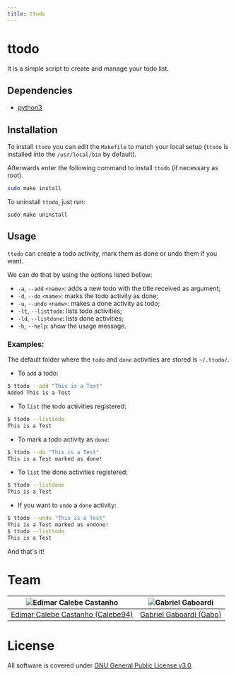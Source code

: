 ```yaml
---
title: ttodo
---
```

# ttodo

It is a simple script to create and manage your todo list.

## Dependencies

* [python3](https://www.python.org/)

## Installation

To install `ttodo` you can edit the `Makefile` to match your local setup (`ttodo` is installed into the `/usr/local/bin` by default).

Afterwards enter the following command to install `ttodo` (if necessary as root).

```bash
sudo make install
```

To uninstall `ttodo`, just run:

```
sudo make uninstall
```

## Usage

`ttodo` can create a todo activity, mark them as done or undo them if you want.

We can do that by using the options listed bellow:

* `-a`, `--add` `<name>`: adds a new todo with the title received as argument;
* `-d`, `--do` `<name>`:  marks the todo activity as done;
* `-u`, `--undo` `<namw>`:  makes a done activity as todo;
* `-lt`, `--listtodo`: lists todo activities;
* `-ld`, `--listdone`: lists done activities;
* `-h`, `--help`: show the usage message.

### Examples:

The default folder where the `todo` and `done` activities are stored is `~/.ttodo/`.

* To `add` a todo:

```bash
$ ttodo --add "This is a Test"
Added This is a Test
```

* To `list` the todo activities registered:

```bash
$ ttodo --listtodo
This is a Test
```

* To mark a todo activity as `done`:

```bash
$ ttodo --do "This is a Test"
This is a Test marked as done!
```

* To `list` the done activities registered:

```bash
$ ttodo --listdone
This is a Test
```

* If you want to `undo` a `done` activity:

```bash
$ ttodo --undo "This is a Test"
This is a Test marked as undone!
$ ttodo --listtodo
This is a Test
```

And that's it!

# Team

| <img src="https://github.com/Calebe94.png?size=200" alt="Edimar Calebe Castanho"> | <img src="https://github.com/gbgabo.png?size=200" alt="Gabriel Gaboardi"> | 
|:---------------------------------------------------------------------------------:|:-------------------------------------------------------------------------:|
| [Edimar Calebe Castanho (Calebe94)](https://github.com/Calebe94)                  | [Gabriel Gaboardi (Gabo)](https://github.com/gbgabo)                      |

# License

All software is covered under [GNU General Public License v3.0](https://www.gnu.org/licenses/gpl-3.0.en.html).
